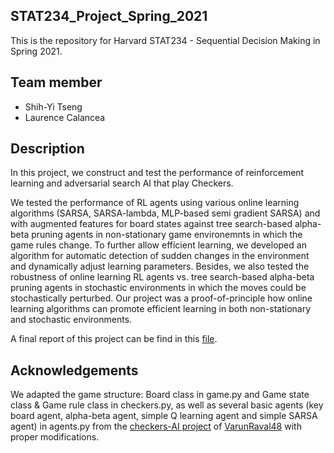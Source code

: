 ## STAT234_Project_Spring_2021
This is the repository for Harvard STAT234 - Sequential Decision Making in Spring 2021. 

## Team member
* Shih-Yi Tseng
* Laurence Calancea

## Description
In this project, we construct and test the performance of reinforcement learning and adversarial search AI that play Checkers.

We tested the performance of RL agents using various online learning algorithms (SARSA, SARSA-lambda, MLP-based semi gradient SARSA) and with augmented features for board states against tree search-based alpha-beta pruning agents in non-stationary game environemnts in which the game rules change. To further allow efficient learning, we developed an algorithm for automatic detection of sudden changes in the environment and dynamically adjust learning parameters. Besides, we also tested the robustness of online learning RL agents vs. tree search-based alpha-beta pruning agents in stochastic environments in which the moves could be stochastically perturbed. Our project was a proof-of-principle how online learning algorithms can promote efficient learning in both non-stationary and stochastic environments.

A final report of this project can be find in this [file](https://github.com/sytseng/STAT234_Project/blob/main/Learning_for_Checkers_AI_final_report.pdf).


## Acknowledgements
We adapted the game structure: Board class in game.py and Game state class & Game rule class in checkers.py, as well as several basic agents (key board agent, alpha-beta agent, simple Q learning agent and simple SARSA agent) in agents.py from the [checkers-AI project](https://github.com/VarunRaval48/checkers-AI) of [VarunRaval48](https://github.com/VarunRaval48) with proper modifications.

